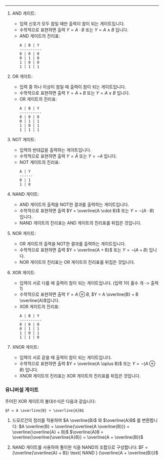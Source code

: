 
---

1. AND 게이트:
   - 입력 신호가 모두 참일 때만 출력이 참이 되는 게이트입니다.
   - 수학적으로 표현하면 출력 $Y = A \cdot B$ 또는 $Y = A \land B$ 입니다.
   - AND 게이트의 진리표:
     ```
     A | B | Y
     ----------
     0 | 0 | 0
     0 | 1 | 0
     1 | 0 | 0
     1 | 1 | 1
     ```

2. OR 게이트:
   - 입력 중 하나 이상이 참일 때 출력이 참이 되는 게이트입니다.
   - 수학적으로 표현하면 출력 $Y = A + B$ 또는 $Y = A \lor B$ 입니다.
   - OR 게이트의 진리표:
     ```
     A | B | Y
     ----------
     0 | 0 | 0
     0 | 1 | 1
     1 | 0 | 1
     1 | 1 | 1
     ```

3. NOT 게이트:
   - 입력의 반대값을 출력하는 게이트입니다.
   - 수학적으로 표현하면 출력 $Y = \bar{A}$ 또는 $Y = \lnot A$ 입니다.
   - NOT 게이트의 진리표:
     ```
     A | Y
     ------
     0 | 1
     1 | 0
     ```

4. NAND 게이트:
   - AND 게이트의 출력을 NOT한 결과를 출력하는 게이트입니다.
   - 수학적으로 표현하면 출력 $Y = \overline{A \cdot B}$ 또는 $Y = \lnot(A \cdot B)$ 입니다.
   - NAND 게이트의 진리표는 AND 게이트의 진리표를 뒤집은 것입니다.

5. NOR 게이트:
   - OR 게이트의 출력을 NOT한 결과를 출력하는 게이트입니다.
   - 수학적으로 표현하면 출력 $Y = \overline{A + B}$ 또는 $Y = \lnot(A + B)$ 입니다.
   - NOR 게이트의 진리표는 OR 게이트의 진리표를 뒤집은 것입니다.

6. XOR 게이트:
   - 입력이 서로 다를 때 출력이 참이 되는 게이트입니다. (입력 1이 홀수 개 -> 출력 1)
   - 수학적으로 표현하면 출력 $Y = A \oplus B$,  $Y = A \overline{B} + B \overline{A}$입니다.
   - XOR 게이트의 진리표:
     ```
     A | B | Y
     ----------
     0 | 0 | 0
     0 | 1 | 1
     1 | 0 | 1
     1 | 1 | 0
     ```

7. XNOR 게이트:
   - 입력이 서로 같을 때 출력이 참이 되는 게이트입니다.
   - 수학적으로 표현하면 출력 $Y = \overline{A \oplus B}$ 또는 $Y = \lnot(A \oplus B)$ 입니다.
   - XNOR 게이트의 진리표는 XOR 게이트의 진리표를 뒤집은 것입니다.
### 유니버설 게이트

주어진 XOR 게이트의 불대수식은 다음과 같습니다:

	$F = A \overline{B} + \overline{A}B$

1. 드모르간의 정리를 적용하여 $A \overline{B}$ 와 $\overline{A}B$ 를 변환합니다:
	$A \overline{B} = \overline{\overline{A \overline{B}}} = \overline{\overline{A} + B}$ 
	$\overline{A}B = \overline{\overline{\overline{A}B}} = \overline{A + \overline{B}}$

1. NAND 게이트를 사용하여 풀이한 식을 NAND의 조합으로 구성합니다:
	$F = (\overline{\overline{A} + B}) \text{ NAND } (\overline{A + \overline{B}})$

